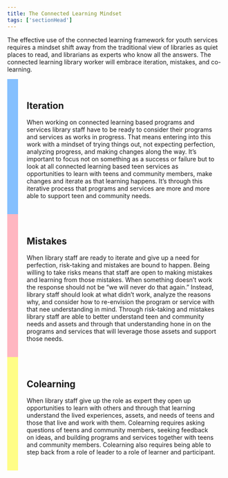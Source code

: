 ```yaml
---
title: The Connected Learning Mindset
tags: ['sectionHead']
---
```


The effective use of the connected learning framework for youth services requires a mindset shift away from the traditional view of libraries as quiet places to read, and librarians as experts who know all the answers. The connected learning library worker will embrace iteration, mistakes, and co-learning. 

<div style="border-width:0px 0px 0px 25px; border-style:solid; border-color: #85c0fe; padding:20px;" markdown="1">

## Iteration

When working on connected learning based programs and services library staff have to be ready to consider their programs and services as works in progress. That means entering into this work with a mindset of trying things out, not expecting perfection, analyzing progress, and making changes along the way.  It’s important to focus not on something as a success or failure but to look at all connected learning based teen services as opportunities to learn with teens and community members, make changes and iterate as that learning happens. It’s through this iterative process that programs and services are more and more able to support teen and community needs.

</div>


<div style="border-width:0px 0px 0px 25px; border-style:solid; border-color: lightpink; padding:20px;" markdown="1" >

## Mistakes

When library staff are ready to iterate and give up a need for perfection, risk-taking and mistakes are bound to happen. Being willing to take risks means that staff are open to making mistakes and learning from those mistakes.  When something doesn’t work the response should not be “we will never do that again.”  Instead, library staff should look at what didn’t work, analyze the reasons why, and consider how to re-envision the program or service with that nee understanding in mind. Through risk-taking and mistakes library staff are able to better understand teen and community needs and assets and through that understanding hone in on the programs and services that will leverage those assets and support those needs. 

</div>

<div style="border-width:0px 0px 0px 25px; border-style:solid; border-color: #fffd86; padding:20px" markdown="1">


## Colearning

When library staff give up the role as expert they open up opportunities to learn with others and through that learning understand the lived experiences, assets, and needs of teens and those that live and work with them.  Colearning requires asking questions of teens and community members, seeking feedback on ideas, and building programs and services together with teens and community members.  Colearning also requires being able to step back from a role of leader to a role of learner and participant.

</div>